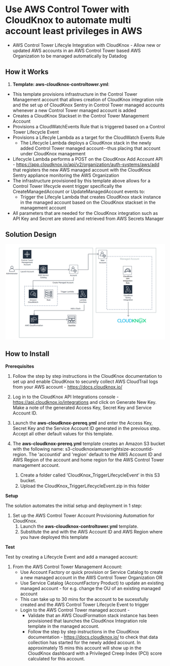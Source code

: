 <p align="center">
</p>

# Use AWS Control Tower with CloudKnox to automate multi account least privileges in AWS

* AWS Control Tower Lifecyle Integration with CloudKnox - Allow new or updated AWS accounts in an AWS Control Tower based AWS Organization to be managed automatically by Datadog



## How it Works

1. **Template: aws-cloudknox-controltower.yml**:
 * This template provisions infrastructure in the Control Tower Management account that allows creation of CloudKnox integration role and the set up of CloudKnox Sentry in Control Tower managed accounts whenever a new Control Tower managed account is added
 * Creates a CloudKnox Stackset in the Control Tower Management Account 
 * Provisions a CloudWatchEvents Rule that is triggered based on a Control Tower Lifecycle Event
 * Provisions a Lifecyle Lambda as a target for the CloudWatch Events Rule
 	- The Lifecycle Lambda deploys a CloudKnox stack in the newly added Control Tower managed account--thus placing that account under CloudKnox management
  * Lifecycle Lambda performs a POST on the CloudKnox Add Account API  - https://app.cloudknox.io/api/v2/organization/auth-systems/aws/add that registers the new AWS managed account with the CloudKnox Sentry appliance monitoring the AWS Organization
 * The infrastructure provisioned by this template above allows for a Control Tower lifecycle event trigger specifically the CreateManagedAccount or UpdateManagedAccount events to:
	- Trigger the Lifecyle Lambda that creates CloudKnox stack instance in the managed account based on the CloudKnox stackset in the management account
 * All parameters that are needed for the CloudKnox integration such as API Key and Secret are stored and retrieved from AWS Secrets Manager

 

## Solution Design

![](images/arch-diag.png)


## How to Install


**Prerequisites**

1.	Follow the step by step instructions in the CloudKnox documentation to set up and enable CloudKnox to securely collect AWS CloudTrail logs from your AWS account - https://docs.cloudknox.io/

2.	Log in to the CloudKnox API Integrations console - https://api.cloudknox.io/integrations and click on Generate New Key. Make a note of the generated Access Key, Secret Key and Service Account ID.

3.	Launch the **aws-cloudknox-prereq.yml** and enter the Access Key, Secret Key and the Service Account ID generated in the previous step. Accept all other default values for this template.

4.	The **aws-cloudknox-prereq.yml** template creates an Amazon S3 bucket with the following name: s3-cloudknoxiamuserrightsize-accountid-region. The 'accountid' and 'region' default to the AWS Account ID and AWS Region of the account and home region for the AWS Control Tower management account.
	1. Create a folder called ‘CloudKnox_TriggerLifecycleEvent’ in this S3 bucket. 
	2. Upload the CloudKnox_TriggerLifecycleEvent.zip in this folder

**Setup** 

The solution automates the initial setup and deployment in 1 step:

1.	Set up the AWS Control Tower Account Provisioning Automation for CloudKnox.
	1. Launch the **aws-cloudknox-controltower.yml** template.
	2. Substitute the <AccountId> and <Region> with the AWS Account ID and AWS Region where you have deployed this template

**Test** 

Test by creating a Lifecycle Event and add a managed account:

1. From the AWS Control Tower Management Account:
    - Use Account Factory or quick provision or Service Catalog to create a  new managed account in the AWS Control Tower Organization OR
    - Use Service Catalog (AccountFactory Product) to update an existing managed account - for e.g. change the OU of an existing managed account
 	- This can take up to 30 mins for the account to be sucessfully created and the AWS Control Tower Lifecycle Event to trigger
 	- Login to the AWS Control Tower managed account - 
 		- Validate that an AWS CloudFormation stack instance has been provisioned that launches the CloudKnox Integration role template in the managed account. 
 		- Follow the step by step instructions in the CloudKnox documentation - https://docs.cloudknox.io/ to check that data collection has started for the newly added account. In approximately 15 mins this account will show up in the CloudKnox dashboard with a Privileged Creep Index (PCI) score calculated for this account.
 	
